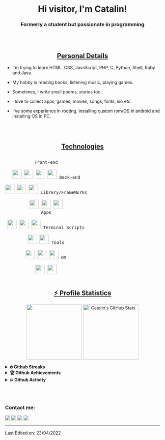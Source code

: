 <!---
- 👋 Hi, I’m @CatalinButacu
- 👀 I’m interested in ...
- 🌱 I’m currently learning ...
- 💞️ I’m looking to collaborate on ...
- 📫 How to reach me ...
CatalinButacu/CatalinButacu is a ✨ special ✨ repository because its `README.md` (this file) appears on your GitHub profile.
You can click the Preview link to take a look at your changes.
--->

<h1 align="center">Hi visitor, I'm Catalin!</h1>
<h3 align="center">Formerly a student but passionate in programming</h3>
<br><br>
<h2 align="center"><u>Personal Details</u></h2>
<p align="center">

 - I'm trying to learn HTML, CSS, JavaScript, PHP, C, Python, Shell, Ruby and Java.
 
 - My hobby is reading books, listening music, playing games.

 - Sometimes, I write small poems, stories too.
 
 - I love to collect apps, games, movies, songs, fonts, iso etc.

 - I've some experience in rooting, installing custom rom/OS in android and installing OS in PC.

</p>
<br><br>
<h2 align="center"><u>Technologies</u></h2>
<p style="display: inline-block;" align="center">
  <kbd>
    <kbd>Front-end</kbd><br><br>
    <img width="30px" src="https://cdn.jsdelivr.net/gh/devicons/devicon/icons/html5/html5-original.svg" /> 
    <img width="30px" src="https://cdn.jsdelivr.net/gh/devicons/devicon/icons/css3/css3-plain.svg" /> 
    <img width="30px" src="https://cdn.jsdelivr.net/gh/devicons/devicon/icons/sass/sass-original.svg" /> 
    <img width="30px" src="https://cdn.jsdelivr.net/gh/devicons/devicon/icons/javascript/javascript-original.svg" />
  </kbd>
  <kbd>
    <kbd>Back-end</kbd><br><br>
    <img width="30px" src="https://cdn.jsdelivr.net/gh/devicons/devicon/icons/php/php-original.svg" />
    <img width="30px" src="https://cdn.jsdelivr.net/gh/devicons/devicon/icons/typescript/typescript-original.svg" />
    <img width="30px" src="https://cdn.jsdelivr.net/gh/devicons/devicon/icons/nodejs/nodejs-original.svg" />    
  </kbd>
  <kbd>
    <kbd>Library/FrameWorks</kbd><br><br>    
    <img width="30px" src="https://cdn.jsdelivr.net/gh/devicons/devicon/icons/bootstrap/bootstrap-original.svg" />
    <img width="30px" src="https://cdn.jsdelivr.net/gh/devicons/devicon/icons/react/react-original.svg" />
    <img width="30px" src="https://cdn.jsdelivr.net/gh/devicons/devicon/icons/vuejs/vuejs-original.svg" />
  </kbd>
  <br>
  <kbd>
    <kbd>Apps</kbd><br><br>
    <img width="30px" src="https://cdn.jsdelivr.net/gh/devicons/devicon/icons/java/java-original.svg" />
    <img width="30px" src="https://cdn.jsdelivr.net/gh/devicons/devicon/icons/kotlin/kotlin-original.svg" />
    <img width="30px" src="https://cdn.jsdelivr.net/gh/devicons/devicon/icons/dart/dart-original.svg" />
  </kbd>
  <kbd>
    <kbd>Terminal Scripts</kbd><br><br>
    <img width="30px" src="https://cdn.jsdelivr.net/gh/devicons/devicon/icons/python/python-plain.svg" />
    <img width="30px" src="https://cdn.jsdelivr.net/gh/devicons/devicon/icons/bash/bash-original.svg" />    
  </kbd>
  <kbd>
    <kbd>Tools</kbd><br><br>
    <img width="30px" src="https://cdn.jsdelivr.net/gh/devicons/devicon/icons/vscode/vscode-original.svg" />
    <img width="30px" src="https://github.com/termux/termux-app/raw/master/app/src/main/res/mipmap-xxxhdpi/ic_launcher.png" />
    <img width="30px" src="https://upload.wikimedia.org/wikipedia/commons/thumb/b/b2/Repl.it_logo.svg/512px-Repl.it_logo.svg.png">
  </kbd>
  <kbd>
    <kbd>OS</kbd><br><br>
    <img width="30px" src="https://cdn.jsdelivr.net/gh/devicons/devicon/icons/linux/linux-original.svg" />
    <img width="30px" src="https://cdn.jsdelivr.net/gh/devicons/devicon/icons/windows8/windows8-original.svg" />
  </kbd>
</p>
<br>

<!-- <h2 align="center"><u>My Best Works</u></h2><br><br> -->

<h2 align="center"><u>⚡ Profile Statistics</u></h2>
<p align="center">
<img align="center" height="180em" src="https://github-readme-stats.vercel.app/api/top-langs/?username=CatalinButacu&layout=compact&theme=dracula">
<img align="center" height="180em" alt="Catalin's GitHub Stats" src="https://github-readme-stats.vercel.app/api?username=CatalinButacu&theme=dracula" />
 
<details>
 <summary><b>🔥 Github Streaks</b></summary>
 <p align="center"><img src="https://github-readme-streak-stats.herokuapp.com/?user=CatalinButacu"/></p>
</details>

<details>
 <summary><b>🏆 Github Achievements</b></summary>
 <p align="center"><img src="https://github-profile-trophy.vercel.app/?username=CatalinButacu&margin-w=5"/></p>
</details>

<details>
 <summary><b>💥 Github Activity</b></summary>

<!--START_SECTION:activity-->

<!--END_SECTION:activity-->

</details>

</p><br><br>

### Contact me:

<a href="https://github.com/CatalinButacu" target="_blank"><img src="https://img.shields.io/badge/Github-Catalin-green?style=for-the-badge&logo=github"></a>
<a href="https://facebook.com/ButacuCatalin19" target="_blank"><img src="https://img.shields.io/badge/FaceBook-Catalin-purple?style=for-the-badge&logo=facebook"></a>
<a href="https://m.me/ButacuCatalin19" target="_blank"><img src="https://img.shields.io/badge/Messenger-Catalin-red?style=for-the-badge&logo=messenger"></a>
<a href="mailto:catalin.butacu@bestis.ro" target="_blank"><img src="https://img.shields.io/badge/Email-catalin.butacu@bestis.ro-teal?style=for-the-badge&logo=gmail"></a>

------

Last Edited on: 23/04/2022
